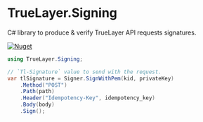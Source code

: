 # TrueLayer.Signing
C# library to produce & verify TrueLayer API requests signatures.

[![Nuget](https://img.shields.io/nuget/v/TrueLayer.Signing)](https://www.nuget.org/packages/TrueLayer.Signing)

```csharp
using TrueLayer.Signing;

// `Tl-Signature` value to send with the request.
var tlSignature = Signer.SignWithPem(kid, privateKey)
    .Method("POST")
    .Path(path)
    .Header("Idempotency-Key", idempotency_key)
    .Body(body)
    .Sign();
```
